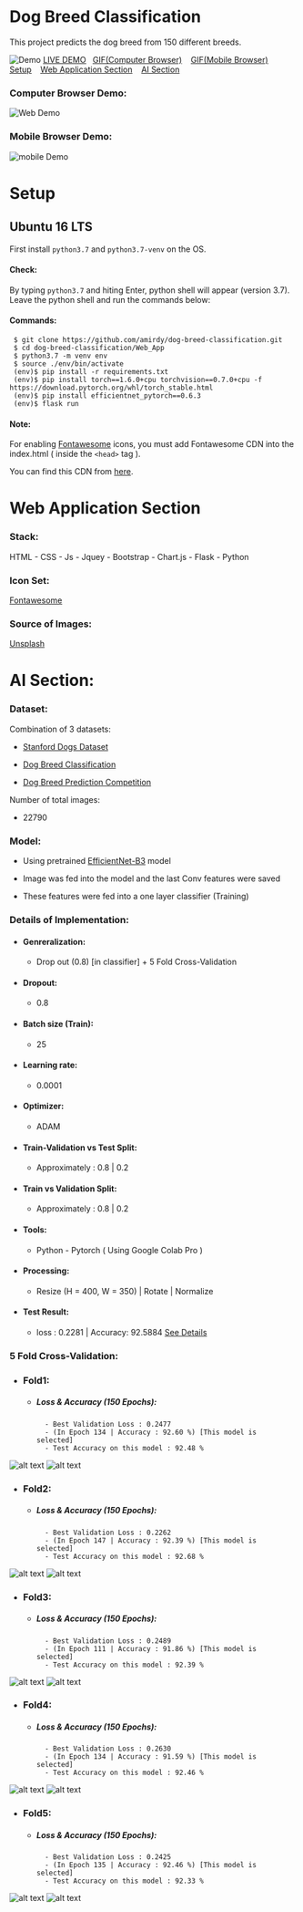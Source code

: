 # Dog Breed Classification

This project predicts  the dog breed from 150 different breeds.

![Demo](README_Files/Demo.png)
<ins>[LIVE DEMO]()</ins>&nbsp;&nbsp;&nbsp;<ins>[GIF(Computer Browser)](#computer-browser-demo)</ins>&nbsp;&nbsp;&nbsp;
<ins>[GIF(Mobile Browser)](#mobile-browser-demo)</ins>&nbsp;&nbsp;&nbsp;
<ins>[Setup](#Setup)</ins>&nbsp;&nbsp;&nbsp;
<ins>[Web Application Section](#web-application-section)</ins>&nbsp;&nbsp;&nbsp;
<ins>[AI Section](#ai-section)</ins>
&nbsp;&nbsp;&nbsp;
### Computer Browser Demo: 
![Web Demo](README_Files/web.gif)

### Mobile Browser Demo:
![mobile Demo](README_Files/mobile.gif)

# Setup
## Ubuntu 16 LTS
First install `python3.7` and `python3.7-venv` on the OS.

#### Check:

By typing `python3.7` and hiting Enter, python shell will appear (version 3.7).
Leave the python shell and run the commands below:

#### Commands:

```
 $ git clone https://github.com/amirdy/dog-breed-classification.git 
 $ cd dog-breed-classification/Web_App
 $ python3.7 -m venv env 
 $ source ./env/bin/activate
 (env)$ pip install -r requirements.txt
 (env)$ pip install torch==1.6.0+cpu torchvision==0.7.0+cpu -f https://download.pytorch.org/whl/torch_stable.html
 (env)$ pip install efficientnet_pytorch==0.6.3
 (env)$ flask run
 ```
 #### Note: 
 For enabling [Fontawesome](https://www.Fontawesome.com) icons, you must add Fontawesome CDN into the index.html ( inside the `<head>` tag ).
 
 You can find this CDN from [here](https://fontawesome.com/account/cdn).
# Web Application Section 
  
### Stack:

HTML - CSS - Js - Jquey - Bootstrap - Chart.js - Flask - Python 

### Icon Set:
[Fontawesome](https://www.Fontawesome.com)

### Source of Images: 
[Unsplash](https://unsplash.com/)

# AI Section: 

### Dataset:

Combination of 3 datasets:

- [Stanford Dogs Dataset](http://vision.stanford.edu/aditya86/ImageNetDogs/)

- [Dog Breed Classification](https://www.kaggle.com/venktesh/person-images)

- [Dog Breed Prediction Competition](https://www.kaggle.com/malhotra1432/dog-breed-prediction-competition)

Number of total images:
- 22790

### Model:
- Using pretrained [EfficientNet-B3](https://arxiv.org/abs/1905.11946) model

- Image was fed into the model and the last Conv features were saved

- These features were fed into a one layer classifier (Training)

### Details of Implementation:
- #### Genreralization: 
   - Drop out (0.8) \[in classifier\] + 5 Fold Cross-Validation
- #### Dropout: 
   - 0.8
- #### Batch size (Train): 
   - 25 
- #### Learning rate: 
   - 0.0001
- #### Optimizer: 
   - ADAM
- #### Train-Validation vs Test Split: 
   - Approximately : 0.8 | 0.2 
- #### Train vs Validation Split: 
   - Approximately : 0.8 | 0.2 
- #### Tools: 
   - Python - Pytorch ( Using Google Colab Pro )
- #### Processing: 
   - Resize (H = 400, W = 350) | Rotate | Normalize
- #### Test Result: 
   - loss : 0.2281  | Accuracy: 92.5884 <ins>[See Details](README_Files/Test_Acc.txt)</ins>

### 5 Fold Cross-Validation:

- ### Fold1:
  - ##### Loss & Accuracy (150 Epochs):
          - Best Validation Loss : 0.2477
          - (In Epoch 134 | Accuracy : 92.60 %) [This model is selected]
          - Test Accuracy on this model : 92.48 %

![alt text](README_Files/loss1.png) ![alt text](README_Files/acc1.png)
- ### Fold2:
  - ##### Loss & Accuracy (150 Epochs):
          - Best Validation Loss : 0.2262
          - (In Epoch 147 | Accuracy : 92.39 %) [This model is selected]  
          - Test Accuracy on this model : 92.68 %
![alt text](README_Files/loss2.png) ![alt text](README_Files/acc2.png)
- ### Fold3:
  - ##### Loss & Accuracy (150 Epochs):
          - Best Validation Loss : 0.2489
          - (In Epoch 111 | Accuracy : 91.86 %) [This model is selected]
          - Test Accuracy on this model : 92.39 %
![alt text](README_Files/loss3.png) ![alt text](README_Files/acc3.png)
- ### Fold4:
  - ##### Loss & Accuracy (150 Epochs):
          - Best Validation Loss : 0.2630
          - (In Epoch 134 | Accuracy : 91.59 %) [This model is selected]
          - Test Accuracy on this model : 92.46 %
![alt text](README_Files/loss4.png) ![alt text](README_Files/acc4.png)
- ### Fold5:
  - ##### Loss & Accuracy (150 Epochs):
          - Best Validation Loss : 0.2425
          - (In Epoch 135 | Accuracy : 92.46 %) [This model is selected]
          - Test Accuracy on this model : 92.33 %
![alt text](README_Files/loss5.png) ![alt text](README_Files/acc5.png)



